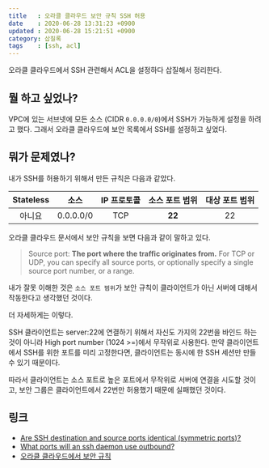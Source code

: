 ```yaml
---
title   : 오라클 클라우드 보안 규칙 SSH 허용
date    : 2020-06-28 13:31:23 +0900
updated : 2020-06-28 15:21:51 +0900
category: 삽질록
tags    : [ssh, acl]
---
```


오라클 클라우드에서 SSH 관련해서 ACL을 설정하다 삽질해서 정리한다.

## 뭘 하고 싶었나?

VPC에 있는 서브넷에 모든 소스 (CIDR `0.0.0.0/0`)에서 SSH가 가능하게 설정을 하려고 했다. 그래서 오라클 클라우드에 보안 목록에서 SSH를 설정하고 싶었다.

## 뭐가 문제였나?

내가 SSH를 허용하기 위해서 만든 규칙은 다음과 같았다.

| Stateless | 소스      | IP 프로토콜 | **소스 포트 범위** | 대상 포트 범위 |
| :-:       | :-:       | :-:         | :-:                | :-:            |
| 아니요    | 0.0.0.0/0 | TCP         | **22**             | 22             |

오라클 클라우드 문서에서 보안 규칙을 보면 다음과 같이 말하고 있다.

> Source port: **The port where the traffic originates from.** For TCP or UDP, you can specify all source ports, or optionally specify a single source port number, or a range. 

내가 잘못 이해한 것은 `소스 포트 범위`가 보안 규칙이 클라이언트가 아닌 서버에 대해서 작동한다고 생각했던 것이다.

더 자세하게는 이렇다.

SSH 클라이언트는 server:22에 연결하기 위해서 자신도 가지의 22번을 바인드 하는 것이 아니라 High port number (1024 >=)에서 무작위로 사용한다. 만약 클라이언트에서 SSH를 위한 포트를 미리 고정한다면, 클라이언트는 동시에 한 SSH 세션만 만들 수 있기 때문이다.

따라서 클라이언트는 소스 포트로 높은 포트에서 무작위로 서버에 연결을 시도할 것이고, 보안 그룹은 클라이언트에서 22번만 허용했기 때문에 실패했던 것이다.

## 링크

- [Are SSH destination and source ports identical (symmetric ports)?](https://stackoverflow.com/questions/30616527/are-ssh-destination-and-source-ports-identical-symmetric-ports)
- [What ports will an ssh daemon use outbound?](https://unix.stackexchange.com/questions/206993/what-ports-will-an-ssh-daemon-use-outbound)
- [오라클 클라우드에서 보안 규칙](https://docs.cloud.oracle.com/en-us/iaas/Content/Network/Concepts/securityrules.htm#parts)
